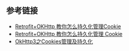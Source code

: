## 参考链接
- [Retrofit+OKHttp 教你怎么持久化管理Cookie](http://www.2cto.com/kf/201605/507121.html)
- [Retrofit+OKHttp 教你怎么持久化管理 Cookie](https://gold.xitu.io/entry/572ed42ddf0eea0063186e1f)
- [OkHttp3之Cookies管理及持久化](https://segmentfault.com/a/1190000004345545)
